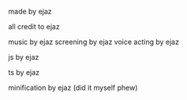 made by ejaz

all credit to ejaz

music by ejaz
screening by ejaz
voice acting by ejaz

js by ejaz

ts by ejaz

minification by ejaz (did it myself phew)
